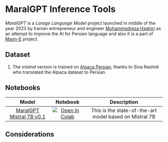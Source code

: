 # MaralGPT Inference Tools

_MaralGPT_ is a _Larage Language Model_ project launched in middle of the year 2023 by Iranian entrepreneur and engineer [Muhammadreza Haghiri](https://haghiri75.com/en) as an attempt to improve the AI for Persian language and also it is a part of [Mann-E](https://manne.ir) project.

## Dataset

1. The _mistral_ version is trained on [Alpaca Persian](https://huggingface.co/datasets/sinarashidi/alpaca-persian), thanks to Sina Rashidi who translated the Alpaca dataset to Persian.

## Notebooks

| Model | Notebook | Description |
|:-----:|:--------:|:------------:|
| [MaralGPT Mistral 7B v0.1](https://huggingface.co/MaralGPT/MaralGPT-Mistral-7B-v-0-1) | [![Open In Colab](https://colab.research.google.com/assets/colab-badge.svg)](https://colab.research.google.com/github/prp-e/maralgpt/blob/main/Maral_Mistral_Inference.ipynbb) | This is the state-of-the-art model based on Mistral 7B |

## Considerations